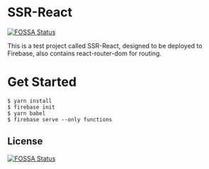 # SSR-React
[![FOSSA Status](https://app.fossa.io/api/projects/git%2Bgithub.com%2FGiovanniL19%2FSSR-React.svg?type=shield)](https://app.fossa.io/projects/git%2Bgithub.com%2FGiovanniL19%2FSSR-React?ref=badge_shield)

This is a test project called SSR-React, designed to be deployed to Firebase, also contains react-router-dom for routing.

# Get Started

```
$ yarn install
$ firebase init
$ yarn babel
$ firebase serve --only functions
```


## License
[![FOSSA Status](https://app.fossa.io/api/projects/git%2Bgithub.com%2FGiovanniL19%2FSSR-React.svg?type=large)](https://app.fossa.io/projects/git%2Bgithub.com%2FGiovanniL19%2FSSR-React?ref=badge_large)
